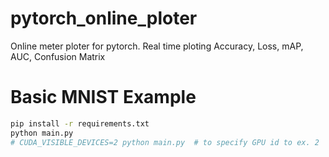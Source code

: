 # pytorch_online_ploter
Online meter ploter for pytorch. Real time ploting Accuracy, Loss, mAP, AUC, Confusion Matrix 


# Basic MNIST Example

```bash
pip install -r requirements.txt
python main.py
# CUDA_VISIBLE_DEVICES=2 python main.py  # to specify GPU id to ex. 2
```

